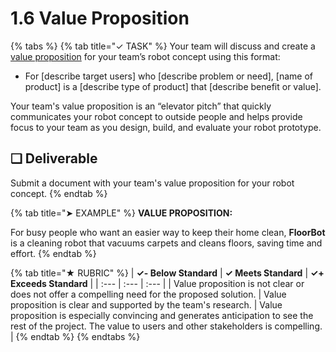 # 1.6 Value Proposition

{% tabs %}
{% tab title="✓ TASK" %}
Your team will discuss and create a [value proposition](https://docs.idew.org/principles-and-practices/practices/design-practices/value-proposition) for your team’s robot concept using this format:

* For \[describe target users\] who \[describe problem or need\], \[name of product\] is a \[describe type of product\] that \[describe benefit or value\].

Your team's value proposition is an “elevator pitch” that quickly communicates your robot concept to outside people and helps provide focus to your team as you design, build, and evaluate your robot prototype.

## **❏ Deliverable**

Submit a document with your team's value proposition for your robot concept.
{% endtab %}

{% tab title="➤ EXAMPLE" %}
**VALUE PROPOSITION:**

For busy people who want an easier way to keep their home clean, **FloorBot** is a cleaning robot that vacuums carpets and cleans floors, saving time and effort.
{% endtab %}

{% tab title="★ RUBRIC" %}
| **✓- Below Standard** | **✓ Meets Standard** | **✓+ Exceeds Standard** |
| :--- | :--- | :--- |
| Value proposition is not clear or does not offer a compelling need for the proposed solution. | Value proposition is clear and supported by the team's research. | Value proposition is especially convincing and generates anticipation to see the rest of the project. The value to users and other stakeholders is compelling. |
{% endtab %}
{% endtabs %}



